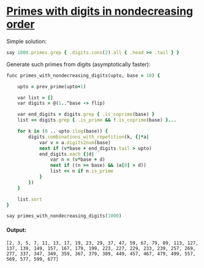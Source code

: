 [1]: https://rosettacode.org/wiki/Primes_with_digits_in_nondecreasing_order

# [Primes with digits in nondecreasing order][1]

Simple solution:

```ruby
say 1000.primes.grep { .digits.cons(2).all { .head >= .tail } }
```


Generate such primes from digits (asymptotically faster):

```ruby
func primes_with_nondecreasing_digits(upto, base = 10) {

    upto = prev_prime(upto+1)

    var list = []
    var digits = @(1..^base -> flip)

    var end_digits = digits.grep { .is_coprime(base) }
    list << digits.grep { .is_prime && !.is_coprime(base) }...

    for k in (0 .. upto.ilog(base)) {
        digits.combinations_with_repetition(k, {|*a|
            var v = a.digits2num(base)
            next if (v*base + end_digits.tail > upto)
            end_digits.each {|d|
                var n = (v*base + d)
                next if ((n >= base) && (a[0] > d))
                list << n if n.is_prime
            }
        })
    }

    list.sort
}

say primes_with_nondecreasing_digits(1000)
```

#### Output:
```
[2, 3, 5, 7, 11, 13, 17, 19, 23, 29, 37, 47, 59, 67, 79, 89, 113, 127, 137, 139, 149, 157, 167, 179, 199, 223, 227, 229, 233, 239, 257, 269, 277, 337, 347, 349, 359, 367, 379, 389, 449, 457, 467, 479, 499, 557, 569, 577, 599, 677]
```

